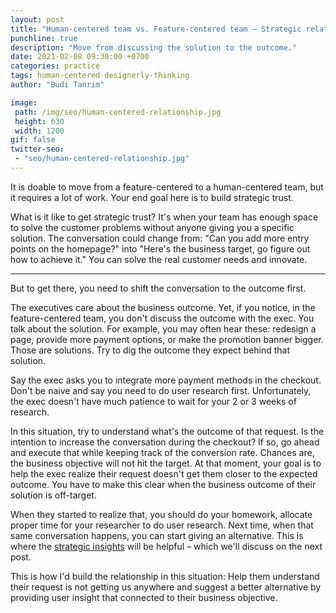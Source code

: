 ```yaml
---
layout: post
title: "Human-centered team vs. Feature-centered team – Strategic relationship"
punchline: true
description: "Move from discussing the solution to the outcome."
date: 2021-02-08 09:30:00 +0700
categories: practice
tags: human-centered designerly-thinking
author: "Budi Tanrim"

image:
 path: /img/seo/human-centered-relationship.jpg
 height: 630
 width: 1200
gif: false
twitter-seo: 
 - "seo/human-centered-relationship.jpg"
---
```


It is doable to move from a feature-centered to a human-centered team, but it requires a lot of work. Your end goal here is to build strategic trust.

What is it like to get strategic trust? It's when your team has enough space to solve the customer problems without anyone giving you a specific solution. The conversation could change from: "Can you add more entry points on the homepage?" into "Here's the business target, go figure out how to achieve it." You can solve the real customer needs and innovate.

---
But to get there, you need to shift the conversation to the outcome first. 

The executives care about the business outcome. Yet, if you notice, in the feature-centered team, you don't discuss the outcome with the exec. You talk about the solution. For example, you may often hear these: redesign a page, provide more payment options, or make the promotion banner bigger. Those are solutions. Try to dig the outcome they expect behind that solution.

Say the exec asks you to integrate more payment methods in the checkout. Don't be naive and say you need to do user research first. Unfortunately, the exec doesn't have much patience to wait for your 2 or 3 weeks of research.

In this situation, try to understand what's the outcome of that request. Is the intention to increase the conversation during the checkout? If so, go ahead and execute that while keeping track of the conversion rate. Chances are, the business objective will not hit the target. At that moment, your goal is to help the exec realize their request doesn't get them closer to the expected outcome. You have to make this clear when the business outcome of their solution is off-target. 

When they started to realize that, you should do your homework, allocate proper time for your researcher to do user research. Next time, when that same conversation happens, you can start giving an alternative. This is where the [strategic insights][link-1] will be helpful – which we'll discuss on the next post.

This is how I'd build the relationship in this situation: Help them understand their request is not getting us anywhere and suggest a better alternative by providing user insight that connected to their business objective.

[link-1]: https://buditanrim.co/2021/human-centered-team-insight/